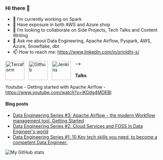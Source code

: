 ### Hi there 👋


- 🔭 I’m currently working on Spark
- 🌱 Have exposure in both AWS and Azure shop
- 👯 I’m looking to collaborate on Side Projects, Tech Talks and Content Writing
- 💬 Ask me about Data Engineering, Apache Airflow, Pyspark, AWS, Azure, Snowflake, dbt
- 📫 How to reach me: https://www.linkedin.com/in/srinidhi-s/

<!-- Tools & Tech:

<img align="left" alt="Java" width="60px" style="padding-right:10px;" src="https://cdn.jsdelivr.net/gh/devicons/devicon/icons/apachekafka/apachekafka-original-wordmark.svg"/>
<img align="left" alt="Java" width="60px" style="padding-right:10px;" src="https://cdn.jsdelivr.net/gh/devicons/devicon/icons/bash/bash-original.svg"/>
 <img align="left" alt="Java" width="60px" style="padding-right:10px;" src="https://cdn.jsdelivr.net/gh/devicons/devicon/icons/python/python-original-wordmark.svg"/>
<!-- <img align="left" alt="Java" width="80px" style="padding-right:10px;" src="https://cdn.jsdelivr.net/gh/devicons/devicon/icons/apachekafka/apachekafka-original-wordmark.svg"/> 
 -->
<img align="left" alt="Terraform" width="60px" style="padding-right:10px;" src="https://cdn.jsdelivr.net/gh/devicons/devicon/icons/terraform/terraform-original-wordmark.svg"/>
<img align="left" alt="Github" width="60px" style="padding-right:10px;" src="https://cdn.jsdelivr.net/gh/devicons/devicon/icons/github/github-original-wordmark.svg"/>
<img align="left" alt="Jenkins" width="60px" style="padding-right:10px;" src="https://cdn.jsdelivr.net/gh/devicons/devicon/icons/jenkins/jenkins-original.svg"/>
<!-- <img align="left" alt="Jenkins" width="60px" style="padding-right:10px;" src="https://simpleicons.org/icons/jenkins.svg"/>
<img align="left" alt="Jenkins" width="60px" style="padding-right:10px;" src="https://simpleicons.org/icons/jenkins.svg"/>
             --> -->
          
<br/>
          


#### Talks
Youtube - Getting started with Apache Airflow - https://www.youtube.com/watch?v=iKGdg4MDEBI
#### Blog posts
<!-- BLOG-POST-LIST:START -->
- [Data Engineering Series #3: Apache Airflow - the modern Workflow management tool. Getting Started](https://dev.to/srinidhi/data-engineering-series-3-apache-airflow-the-modern-workflow-management-tool-what-do-you-need-to-know-78l)
- [Data Engineering Series #2: Cloud Services and FOSS in Data Engineer&#39;s world](https://dev.to/srinidhi/data-engineering-series-2-cloud-services-and-foss-in-data-engineer-s-world-5c46)
- [Data Engineering Series #1: 10 Key tech skills you need, to become a competent Data Engineer.](https://dev.to/srinidhi/data-engineering-series-1-10-key-tech-skills-you-need-to-become-a-competent-data-engineer-2n46)
<!-- BLOG-POST-LIST:END -->
![My GitHub stats](https://github-readme-stats.vercel.app/api?username=Sri-nidhi&hide=issues)

